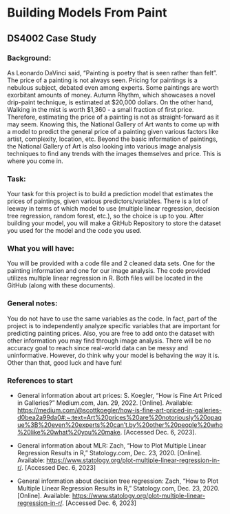# Building Models From Paint
## DS4002 Case Study

### Background: 

As Leonardo DaVinci said, “Painting is poetry that is seen rather than felt”. The price of a painting is not always seen. Pricing for paintings is a nebulous subject, debated even among experts. Some paintings are worth exorbitant amounts of money. Autumn Rhythm, which showcases a novel drip-paint technique, is estimated at $20,000 dollars. On the other hand, Walking in the mist is worth $1,360 - a small fraction of first price. Therefore, estimating the price of a painting is not as straight-forward as it may seem. Knowing this, the National Gallery of Art wants to come up with a model to predict the general price of a painting given various factors like artist, complexity, location, etc. Beyond the basic information of paintings, the National Gallery of Art is also looking into various image analysis techniques to find any trends with the images themselves and price. This is where you come in.

### Task: 

Your task for this project is to build a prediction model that estimates the prices of paintings, given various predictors/variables. There is a lot of leeway in terms of which model to use (multiple linear regression, decision tree regression, random forest, etc.), so the choice is up to you. After building your model, you will make a GitHub Repository to store the dataset you used for the model and the code you used.

### What you will have: 

You will be provided with a code file and 2 cleaned data sets. One for the painting information and one for our image analysis. The code provided utilizes multiple linear regression in R. Both files will be located in the GitHub (along with these documents). 

### General notes:

You do not have to use the same variables as the code. In fact, part of the project is to independently analyze specific variables that are important for predicting painting prices. Also, you are free to add onto the dataset with other information you may find through image analysis. There will be no accuracy goal to reach since real-world data can be messy and uninformative. However, do think why your model is behaving the way it is. Other than that, good luck and have fun!

### References to start

* General information about art prices:
  S. Koegler, “How is Fine Art Priced in Galleries?” Medium.com, Jan. 29, 2022. [Online]. Available: https://medium.com/@scottkoegler/how-is-fine-art-priced-in-galleries-d0bea2a99da0#:~:text=Art%20prices%20are%20notoriously%20opaque%3B%20even%20experts%20can’t,by%20other%20people%20who%20like%20what%20you%20make. [Accessed Dec. 6, 2023].

* General information about MLR:
  Zach, “How to Plot Multiple Linear Regression Results in R,” Statology.com, Dec. 23, 2020. [Online]. Available: https://www.statology.org/plot-multiple-linear-regression-in-r/. [Accessed Dec. 6, 2023] 

* General information about decision tree regression:
  Zach, “How to Plot Multiple Linear Regression Results in R,” Statology.com, Dec. 23, 2020. [Online]. Available: https://www.statology.org/plot-multiple-linear-regression-in-r/. [Accessed Dec. 6, 2023] 

